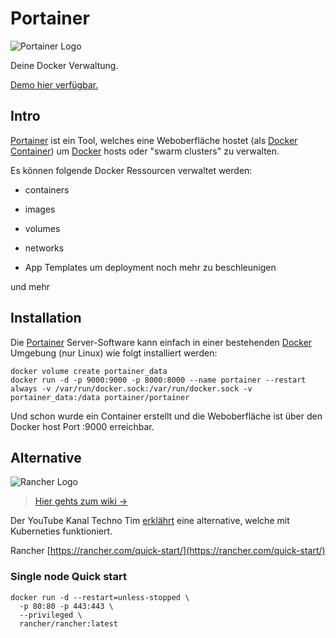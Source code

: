 # Portainer
![Portainer Logo](https://raw.githubusercontent.com/portainer/portainer/develop/app/assets/images/logo_alt.png "Portainer Logo")

Deine Docker Verwaltung.

[Demo hier verfügbar.][Portainer Demo]

## Intro

[Portainer] ist ein Tool, welches eine Weboberfläche hostet (als [Docker Container]) um [Docker] hosts oder "swarm clusters" zu verwalten.

Es können folgende Docker Ressourcen verwaltet werden:

- containers

- images

- volumes

- networks

- App Templates um deployment noch mehr zu beschleunigen

und mehr

[Portainer]: https://www.portainer.io/
[Docker]: https://www.docker.com/
[Docker Container]: https://www.docker.com/resources/what-container
[Portainer Demo]: http://demo.portainer.io/

## Installation

Die [Portainer] Server-Software kann einfach in einer bestehenden [Docker] Umgebung (nur Linux) wie folgt installiert werden:
```
docker volume create portainer_data
docker run -d -p 9000:9000 -p 8000:8000 --name portainer --restart always -v /var/run/docker.sock:/var/run/docker.sock -v portainer_data:/data portainer/portainer
```
Und schon wurde ein Container erstellt und die Weboberfläche ist über den Docker host Port :9000 erreichbar.


## Alternative

![Rancher Logo](https://rancher.com/imgs/rancher-logo-horiz-color.png "Rancher Logo")

> [Hier gehts zum wiki ->](/rancher)

Der YouTube Kanal Techno Tim [erklährt](https://www.youtube.com/watch?v=oILc0ywDVTk "YouTube Video 'Docker, Rancher, Kubernetes... Minecraft? (Rancher Setup and Install Tutorial)' von Techno Tim") eine alternative, welche mit Kuberneties funktioniert.

Rancher [https://rancher.com/quick-start/](https://rancher.com/quick-start/)

### Single node Quick start

```
docker run -d --restart=unless-stopped \
  -p 80:80 -p 443:443 \
  --privileged \
  rancher/rancher:latest

```
